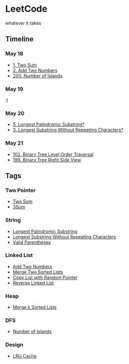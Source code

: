 # LeetCode
whatever it takes

## Timeline
### May 18
- [1. Two Sum](https://github.com/chauncyf/LeetCode/blob/master/Java/TwoSum.java)
- [2. Add Two Numbers](https://github.com/chauncyf/LeetCode/blob/master/Java/AddTwoNumbers.java)
- [200. Number of Islands](https://github.com/chauncyf/LeetCode/blob/master/Java/NumberofIslands.java)
### May 19
:)
### May 20
- [5. Longest Palindromic Substring*](https://github.com/chauncyf/LeetCode/blob/master/Python/longest_palindromic_substring.py)
- [3. Longest Substring Without Repeating Characters*](https://github.com/chauncyf/LeetCode/blob/master/Python/longest_substring_without_repeating_characters.py)
### May 21
- [102. Binary Tree Level Order Traversal](https://github.com/chauncyf/LeetCode/blob/master/Python/binary_tree_level_order_traversal.py)
- [199. Binary Tree Right Side View](https://github.com/chauncyf/LeetCode/blob/master/Python/binary_tree_right_side_view.py)
## Tags
### Two Pointer
- [Two Sum](https://leetcode.com/problems/two-sum/)
- [3Sum](https://leetcode.com/problems/3sum/)

### String
- [Longest Palindromic Substring](https://leetcode.com/problems/longest-palindromic-substring/)
- [Longest Substring Without Repeating Characters](https://leetcode.com/problems/longest-substring-without-repeating-characters/)
- [Valid Parentheses](https://leetcode.com/problems/valid-parentheses/)

### Linked List
- [Add Two Numbers](https://leetcode.com/problems/add-two-numbers/)
- [Merge Two Sorted Lists](https://leetcode.com/problems/merge-two-sorted-lists/)
- [Copy List with Random Pointer](https://leetcode.com/problems/copy-list-with-random-pointer/)
- [Reverse Linked List](https://leetcode.com/problems/reverse-linked-list/)

### Heap
- [Merge k Sorted Lists](https://leetcode.com/problems/merge-k-sorted-lists/)

### DFS
- [Number of Islands](https://leetcode.com/problems/number-of-islands/)

### Design
- [LRU Cache](https://leetcode.com/problems/lru-cache/)
